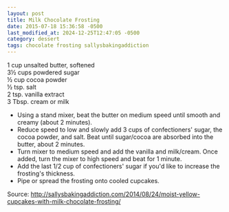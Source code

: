 ```yaml
---
layout: post
title: Milk Chocolate Frosting
date: 2015-07-18 15:36:58 -0500
last_modified_at: 2024-12-25T12:47:05 -0500
category: dessert
tags: chocolate frosting sallysbakingaddiction
---
```


1 cup unsalted butter, softened  
3½ cups powdered sugar  
½ cup cocoa powder  
½ tsp. salt  
2 tsp. vanilla extract  
3 Tbsp. cream or milk  

* Using a stand mixer, beat the butter on medium speed until smooth and creamy (about 2 minutes).
* Reduce speed to low and slowly add 3 cups of confectioners' sugar, the cocoa powder, and salt. Beat until sugar/cocoa are absorbed into the butter, about 2 minutes.
* Turn mixer to medium speed and add the vanilla and milk/cream. Once added, turn the mixer to high speed and beat for 1 minute.
* Add the last 1/2 cup of confectioners' sugar if you'd like to increase the frosting's thickness.
* Pipe or spread the frosting onto cooled cupcakes.

Source: <http://sallysbakingaddiction.com/2014/08/24/moist-yellow-cupcakes-with-milk-chocolate-frosting/>
